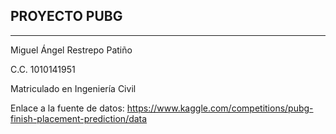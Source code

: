 ## PROYECTO PUBG
--------------------------------------------------------------------------------------------------------------------------------------------------------------------------
Miguel Ángel Restrepo Patiño

C.C. 1010141951

Matriculado en Ingeniería Civil

Enlace a la fuente de datos: https://www.kaggle.com/competitions/pubg-finish-placement-prediction/data
